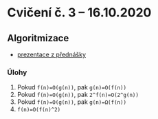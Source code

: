 # Cvičení č. 3 – 16.10.2020

## Algoritmizace
- [prezentace z přednášky](2Numericke.pdf)

### Úlohy
1. Pokud `f(n)=O(g(n))`, pak `g(n)=O(f(n))`
2. Pokud `f(n)=O(g(n))`, pak `2^f(n)=O(2^g(n))`
3. Pokud `f(n)=O(g(n))`, pak `g(n)=Ω(f(n))`
4. `f(n)=O(f(n)^2)`